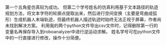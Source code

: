 第一个五角星仿真较为成功。
但第二个学号姓名的仿真利用基于文本路径的轨迹规划方法，将文本字符的轮廓点提取出来，然后进行空间变换（主要是弯曲成弧形）生成机器人末端轨迹，但最终机器人描述轨迹时始终无法正视于屏幕，作者尚未找到解决方案。
利用我的两个python文件导出csv文件时，记得删除第一行的变量名再保存导入到roboanalyzer中进行逆运动求解。
姓名学号可在python文件中的一行直接进行修改，操作十分简便。
